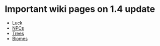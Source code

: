 # Important wiki pages on 1.4 update
- [Luck](https://terraria.gamepedia.com/Luck)
- [NPCs](https://terraria.gamepedia.com/NPCs)
- [Trees](https://terraria.gamepedia.com/Trees)
- [Biomes](https://terraria.gamepedia.com/Biomes)
